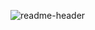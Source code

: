 ![readme-header](https://github.com/hirasso/scrollmirror/assets/869813/978e2445-d11c-4f32-8f73-e0cf8dfdce8c)
